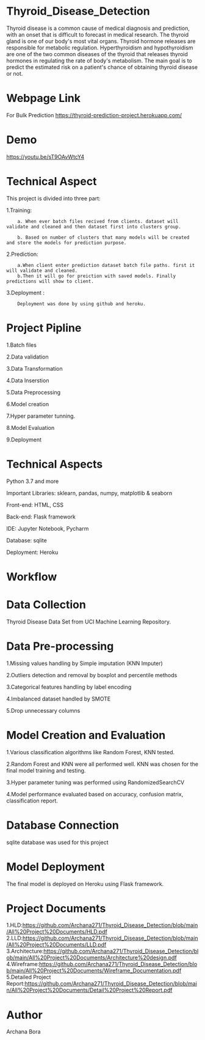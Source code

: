 
# Thyroid_Disease_Detection

Thyroid disease is a common cause of medical diagnosis and prediction, with an onset 
that is difficult to forecast in medical research. The thyroid gland is one of our body's 
most vital organs. Thyroid hormone releases are responsible for metabolic regulation. 
Hyperthyroidism and hypothyroidism are one of the two common diseases of the thyroid 
that releases thyroid hormones in regulating the rate of body's metabolism.
The main goal is to predict the estimated risk on a patient's chance of obtaining thyroid 
disease or not.
# Webpage Link
For Bulk Prediction
https://thyroid-prediction-project.herokuapp.com/

# Demo

https://youtu.be/sT9OAvWtcY4

# Technical Aspect
This project is divided into three part:

  1.Training:

        a. When ever batch files recived from clients. dataset will validate and cleaned and then dataset first into clusters group.

        b. Based on number of clusters that many models will be created and store the models for prediction purpose.

  2.Prediction:

        a.When client enter prediction dataset batch file paths. first it will validate and cleaned.
        b.Then it will go for preiction with saved models. Finally predictions will show to client.

  3.Deployment :

        Deployment was done by using github and heroku.

# Project Pipline

1.Batch files

2.Data validation

3.Data Transformation

4.Data Inserstion

5.Data Preprocessing

6.Model creation

7.Hyper parameter tunning.

8.Model Evaluation

9.Deployment

# Technical Aspects

Python 3.7 and more

Important Libraries: sklearn, pandas, numpy, matplotlib & seaborn

Front-end: HTML, CSS

Back-end: Flask framework

IDE: Jupyter Notebook, Pycharm 

Database: sqlite

Deployment: Heroku

# Workflow

# Data Collection

Thyroid Disease Data Set from UCI Machine Learning Repository.

# Data Pre-processing

1.Missing values handling by Simple imputation (KNN Imputer)

2.Outliers detection and removal by boxplot and percentile methods

3.Categorical features handling by label encoding

4.Imbalanced dataset handled by SMOTE

5.Drop unnecessary columns

# Model Creation and Evaluation

1.Various classification algorithms like Random Forest, KNN tested.

2.Random Forest and KNN were all performed well. KNN was chosen for the final model training and testing.

3.Hyper parameter tuning was performed using RandomizedSearchCV

4.Model performance evaluated based on accuracy, confusion matrix, classification report.

# Database Connection

sqlite database was used for this project

# Model Deployment

The final model is deployed on Heroku using Flask framework.

# Project Documents
1.HLD:https://github.com/Archana271/Thyroid_Disease_Detection/blob/main/All%20Project%20Documents/HLD.pdf 
2.LLD:https://github.com/Archana271/Thyroid_Disease_Detection/blob/main/All%20Project%20Documents/LLD.pdf 
3.Architecture:https://github.com/Archana271/Thyroid_Disease_Detection/blob/main/All%20Project%20Documents/Architecture%20design.pdf 
4.Wireframe:https://github.com/Archana271/Thyroid_Disease_Detection/blob/main/All%20Project%20Documents/Wireframe_Documentation.pdf 
5.Detailed Project Report:https://github.com/Archana271/Thyroid_Disease_Detection/blob/main/All%20Project%20Documents/Detail%20Project%20Report.pdf



# Author

Archana Bora
